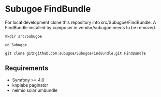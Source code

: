 # Subugoe FindBundle

For local development clone this repository into src/Subugoe/FindBundle. 
A FindBundle installed by composer in vendor/subugoe needs to be removed.

```mkdir src/Subugoe```

```cd Subugoe```

```git clone git@github.com:subugoe/SubugoeFindBundle.git FindBundle```

## Requirements

* Symfony >= 4.0
* knplabs paginator
* nelmio solariumbundle
